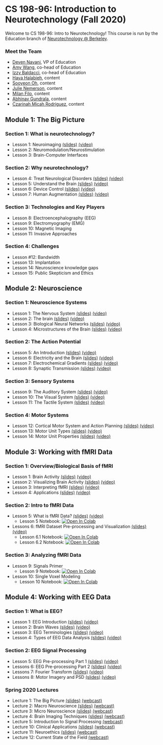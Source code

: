 # CS 198-96: Introduction to Neurotechnology (Fall 2020)

Welcome to CS 198-96: Intro to Neurotechnology! This course is run by the Education branch of [Neurotechnology @ Berkeley](https://neurotech.berkeley.edu).

<!-- ![](neurotech.gif) -->

<!-- ### Syllabus

[Syllabus](https://docs.google.com/document/d/1kKtiD6YWtURetEiy9AScyJoVWdasE68gR3KoMo3y4c4/edit?usp=sharing) -->

### Meet the Team

- [Deven Navani](https://linkedin.com/in/devennavani), VP of Education 
- [Amy Wang](https://www.linkedin.com/in/amywang58/), co-head of Education
- [Izzy Baldacci](https://www.linkedin.com/in/isabella-baldacci-74694519a/), co-head of Education
- [Haya Halabieh](https://www.linkedin.com/in/haya-halabieh-145941187/), content
- [Sooyeon Oh](https://www.linkedin.com/in/sooyeonoh/), content
- [Julie Nemerson](https://www.linkedin.com/in/julie-nemerson/), content
- [Milan Filo](https://www.linkedin.com/in/milan-f-b2a861110/), content
- [Abhinav Gundrala](), content
- [Czarinah Micah Rodriguez](), content

<h2>Module 1: The Big Picture</h2>
<h3>Section 1: What is neurotechnology?</h3>
<ul>
<li>Lesson 1: Neuroimaging <a href="https://docs.google.com/presentation/d/1FLcFBmpc2SduGUlvaqIIVNP73g3SqXxtOQfYx4R1_zc/edit?usp=sharing">(slides)</a> <a href="https://www.youtube.com/watch?v=9dqbn927S3Q&list=PL1ukmPI3TksPBugenpeLF10jjRXR0upOy&index=1">(video)</a></li>
<li>Lesson 2: Neuromodulation/Neurostimulation</li>
<li>Lesson 3: Brain-Computer Interfaces</li>
</ul>
<h3>Section 2: Why neurotechnology?</h3>
<ul>
<li>Lesson 4: Treat Neurological Disorders <a href="https://docs.google.com/presentation/d/1BfXXm0zDFGwfjLA8FDBKrkVQtKBiui-YOsA0MVTPLUw/edit?usp=sharing">(slides)</a> <a href="https://www.youtube.com/watch?v=hbYmDV1qEO8&list=PL1ukmPI3TksPBugenpeLF10jjRXR0upOy&index=2">(video)</a></li>
<li>Lesson 5: Understand the Brain <a href="https://docs.google.com/presentation/d/1qwlHM70bX7x82NIF32sRuV5GQbhZ473k9PvD69Mo6xk/edit?usp=sharing">(slides)</a> <a href="https://www.youtube.com/watch?v=V9uGlDig3f4&list=PL1ukmPI3TksPBugenpeLF10jjRXR0upOy&index=3">(video)</a></li>
<li>Lesson 6: Device Control <a href="https://docs.google.com/presentation/d/1IUP46SJQ0g8ckVMw2GMInaHannvMkQEU2Ny7gA75Cm0/edit?usp=sharing">(slides)</a> <a href="https://www.youtube.com/watch?v=Sk5JtpEU67I&list=PL1ukmPI3TksPBugenpeLF10jjRXR0upOy&index=4">(video)</a></li>
<li>Lesson 7: Human Augmentation <a href="https://docs.google.com/presentation/d/1CBYZXTknupmbC8VKwkMfRtCNJ7JAw1PdzKNDsTI-O-U/edit?usp=sharing">(slides)</a> <a href="https://www.youtube.com/watch?v=UrrycI5DGkw&list=PL1ukmPI3TksPBugenpeLF10jjRXR0upOy&index=5">(video)</a></li>
</ul>
<h3>Section 3: Technologies and Key Players</h3>
<ul>
<li>Lesson 8: Electroencephalography (EEG)</li>
<li>Lesson 9: Electromyography (EMG)</li>
<li>Lesson 10: Magnetic Imaging</li>
<li>Lesson 11: Invasive Approaches</li>
</ul>
<h3>Section 4: Challenges</h3>
<ul>
<li>Lesson #12: Bandwidth</li>
<li>Lesson 13: Implantation</li>
<li>Lesson 14: Neuroscience knowledge gaps</li>
<li>Lesson 15: Public Skepticism and Ethics</li>
</ul>

<h2>Module 2: Neuroscience</h2>
<h3>Section 1: Neuroscience Systems</h3>
<ul>
<li>Lesson 1: The Nervous System <a href="https://docs.google.com/presentation/d/1CKzW9Mj-kWbzKJVgzViOwFL_UwfNdXtFZjDgROIE3oo/edit?usp=sharing">(slides)</a> <a href="https://www.youtube.com/watch?v=p30UG9Ei2z4&list=PL1ukmPI3TksMzQzxg4SHfppN00YALaDVk&index=1">(video)</a></li>
<li>Lesson 2: The brain <a href="https://docs.google.com/presentation/d/1bg83i_cZ5th_ZAH2uA5FEpdIdqMPsxhxOiZYIyFBJko/edit?usp=sharing">(slides)</a> <a href="https://www.youtube.com/watch?v=25dpUD-D3W0&list=PL1ukmPI3TksMzQzxg4SHfppN00YALaDVk&index=2">(video)</a></li>
<li>Lesson 3: Biological Neural Networks <a href="https://docs.google.com/presentation/d/1gxE1jxJO06sMXNMfd08tDVFOW2-CK7pL1vXYObarA2g/edit?usp=sharing">(slides)</a> <a href="https://www.youtube.com/watch?v=rscWT5ALoDU&list=PL1ukmPI3TksMzQzxg4SHfppN00YALaDVk&index=3">(video)</a></li>
<li>Lesson 4: Microstructures of the Brain <a href="https://docs.google.com/presentation/d/1SCq0CNX2CIugPBB0KlNmOqnhjZ8DaKq2e1zHx2BQq5w/edit?usp=sharing">(slides)</a> <a href="https://www.youtube.com/watch?v=KYcU339pSdI&list=PL1ukmPI3TksMzQzxg4SHfppN00YALaDVk&index=4">(video)</a></li>
</ul>
<h3>Section 2: The Action Potential</h3>
<ul>
<li>Lesson 5: An Introduction <a href="https://docs.google.com/presentation/d/1OSk4neLIBU_KIqSaoicQDViWIhvazFbjpsmts1fOIUY/edit?usp=sharing">(slides)</a> <a href="https://www.youtube.com/watch?v=C0Kimw7QGqA&list=PL1ukmPI3TksMzQzxg4SHfppN00YALaDVk&index=5">(video)</a></li>
<li>Lesson 6: Electricity and the Brain <a href="https://docs.google.com/presentation/d/16WwNiVcuzSc5oTqPHXybShfruTZVz51A8Vq-QD7NXvk/edit?usp=sharing">(slides)</a> <a href="https://www.youtube.com/watch?v=ZL-Oh0fJSZs&list=PL1ukmPI3TksMzQzxg4SHfppN00YALaDVk&index=6">(video)</a></li>
<li>Lesson 7: Electrochemical Gradients <a href="https://docs.google.com/presentation/d/1Iij4Au4TxOcUjg0vqhNBC63XjKRoCJX2d-f3KlqUBW8/edit?usp=sharing">(slides)</a> <a href="https://www.youtube.com/watch?v=5U3-v4oQPL0&list=PL1ukmPI3TksMzQzxg4SHfppN00YALaDVk&index=7">(video)</a></li>
<li>Lesson 8: Synaptic Transmission <a href="https://docs.google.com/presentation/d/1ehgiAJMH0-RdZaMCDU-yxjh0sn-sEBgSgLeJkc4TPqo/edit?usp=sharing">(slides)</a> <a href="https://www.youtube.com/watch?v=fEmRaCe3PAM&list=PL1ukmPI3TksMzQzxg4SHfppN00YALaDVk&index=8">(video)</a></li>
</ul>
<h3>Section 3: Sensory Systems</h3>
<ul>
<li>Lesson 9: The Auditory System <a href="https://docs.google.com/presentation/d/1rN7bj9MHzjfSiA2R5kTF1zH74ezz9RhCN6gTFuZ5XoA/edit?usp=sharing">(slides)</a> <a href="https://www.youtube.com/watch?v=6P3oTWAJcpk&list=PL1ukmPI3TksMzQzxg4SHfppN00YALaDVk&index=9">(video)</a></li>
<li>Lesson 10: The Visual System <a href="https://docs.google.com/presentation/d/1sRyADjcXivcN6RTCjUv643qIYFwkDDslB8FZKLUc0pQ/edit?usp=sharing">(slides)</a> <a href="https://www.youtube.com/watch?v=fJKhxPNicz0&list=PL1ukmPI3TksMzQzxg4SHfppN00YALaDVk&index=10">(video)</a></li>
<li>Lesson 11: The Tactile System <a href="https://docs.google.com/presentation/d/12C8leVaD6G99xOEN92nNpjjWclrB39paEhWOP0euddo/edit?usp=sharing">(slides)</a> <a href="https://www.youtube.com/watch?v=0j8_oGT4PM0&list=PL1ukmPI3TksMzQzxg4SHfppN00YALaDVk&index=11">(video)</a></li>
</ul>
<h3>Section 4: Motor Systems</h3>
<ul>
<li>Lesson 12: Cortical Motor System and Action Planning <a href="https://docs.google.com/presentation/d/16-Ro2h6gk3CpHGjhFtVUHlUQfGrdCehABsO6SCKxxPY/edit?usp=sharing">(slides)</a> <a href="https://www.youtube.com/watch?v=Wm1z6951kgk&list=PL1ukmPI3TksMzQzxg4SHfppN00YALaDVk&index=12">(video)</a></li>
<li>Lesson 13: Motor Unit Types <a href="https://docs.google.com/presentation/d/19R8Kee-U1ySjmUKnF1FeskkAjfn0mpG_Q9KlraDjRyg/edit?usp=sharing">(slides)</a> <a href="https://www.youtube.com/watch?v=ta0O91uYAso&list=PL1ukmPI3TksMzQzxg4SHfppN00YALaDVk&index=13">(video)</a></li>
<li>Lesson 14: Motor Unit Properties <a href="https://docs.google.com/presentation/d/1ltadiNnLDY5C74gAUQAFxmxZQqIasB1oT36rbF8HCko/edit?usp=sharing">(slides)</a> <a href="https://www.youtube.com/watch?v=4-y0NklOtbo&list=PL1ukmPI3TksMzQzxg4SHfppN00YALaDVk&index=14">(video)</a></li>
</ul>

<h2>Module 3: Working with fMRI Data</h2>
<h3>Section 1: Overview/Biological Basis of fMRI</h3>
<ul>
<li>Lesson 1: Brain Activity <a href="https://docs.google.com/presentation/d/1-OZ4QzExx3xUoVR6MmxxenqSEJzgoDVzDKryy2WasFM/edit?usp=sharing">(slides)</a> <a href="https://www.youtube.com/watch?v=JjVluic-xsg&list=PL1ukmPI3TksOE_hAotuZs_rjQnwFsKVTK&index=1">(video)</a></li>
<li>Lesson 2: Visualizing Brain Activity <a href="https://docs.google.com/presentation/d/1tthza5zAGhKMiBn6s0U82VDV27NZK-s5_U6pFGrDPZQ/edit?usp=sharing">(slides)</a> <a href="https://www.youtube.com/watch?v=GnZ2K_tkyI0&list=PL1ukmPI3TksOE_hAotuZs_rjQnwFsKVTK&index=2">(video)</a></li>
<li>Lesson 3: Interpreting fMRI <a href="https://docs.google.com/presentation/d/1Gj7YF-f_V7ndLYQUsJLVgwO7c56sZsSmkz2AuknijOQ/edit?usp=sharing">(slides)</a> <a href="https://www.youtube.com/watch?v=YZXB5EdMh3I&list=PL1ukmPI3TksOE_hAotuZs_rjQnwFsKVTK&index=3">(video)</a></li>
<li>Lesson 4: Applications <a href="https://docs.google.com/presentation/d/17IpWVwQww8hF5yCsPg3nu-H65ktNipr3bJMEWTsjpBA/edit?usp=sharing">(slides)</a> <a href="https://www.youtube.com/watch?v=yShZTUeUYf4&list=PL1ukmPI3TksOE_hAotuZs_rjQnwFsKVTK&index=4">(video)</a></li>
</ul>
<h3>Section 2: Intro to fMRI Data</h3>
<ul>
<li>Lesson 5: What is fMRI Data? <a href="https://docs.google.com/presentation/d/11PA44_Sr6MPpW6MCvqyladqttZkEU3ar_lpqsIJUxIM/edit?usp=sharing">(slides)</a> <a href="https://www.youtube.com/watch?v=4SEybkSY21U&list=PL1ukmPI3TksOE_hAotuZs_rjQnwFsKVTK&index=5">(video)</a> 
<ul>  
  <li>Lesson 5 Notebook: <a href="https://colab.research.google.com/drive/1CsEhFTNMTvhTL0x-2CUqFLFgxE6e0XXJ#forceEdit=true&sandboxMode=true">
  <img src="https://colab.research.google.com/assets/colab-badge.svg" alt="Open In Colab"/></a></li>  
  </ul></li>
<li>Lessons 6: fMRI Dataset Pre-processing and Visualization <a href="https://docs.google.com/presentation/d/1nec5qOeJ_maIO4CA98AgHZ0Dg2xfm6rOpo38v8kiqI8/edit?usp=sharing">(slides)</a> <a href="https://www.youtube.com/watch?v=YajaZ3R81GY&list=PL1ukmPI3TksOE_hAotuZs_rjQnwFsKVTK&index=6">(video)</a>
<ul>  
  <li>Lesson 6.1 Notebook: <a href="https://colab.research.google.com/drive/1kGmTcau7nZEWP6bEU39DE_tpzDdxs4pT#forceEdit=true&sandboxMode=true">
  <img src="https://colab.research.google.com/assets/colab-badge.svg" alt="Open In Colab"/></a></li>  
  <li>Lesson 6.2 Notebook: <a href="https://colab.research.google.com/drive/1SIOQ6rHAOS4UQes-GWViy0GoM1_rETLH#forceEdit=true&sandboxMode=true">
  <img src="https://colab.research.google.com/assets/colab-badge.svg" alt="Open In Colab"/></a></li> 
</ul></li>
</ul>

<h3>Section 3: Analyzing fMRI Data</h3>
<ul>
<li>Lesson 9: Signals Primer
<ul>  
  <li>Lesson 9 Notebook: <a href="https://colab.research.google.com/drive/1YtLArXzBTHqZb5hsXnoyLJ7WCd8r72go#forceEdit=true&sandboxMode=true">
  <img src="https://colab.research.google.com/assets/colab-badge.svg" alt="Open In Colab"/></a></li>  
</ul></li>
<li>Lesson 10: Single Voxel Modeling
<ul>  
  <li>Lesson 10 Notebook: <a href="https://colab.research.google.com/drive/1Fn1KTIlcVG_BwlYojnvg0gbx_DekiRuU#forceEdit=true&sandboxMode=true">
  <img src="https://colab.research.google.com/assets/colab-badge.svg" alt="Open In Colab"/></a></li>  
</ul></li>
</ul>

<h2>Module 4: Working with EEG Data</h2>
<h3>Section 1: What is EEG?</h3>
<ul>
<li>Lesson 1: EEG Introduction <a href="https://docs.google.com/presentation/d/126x2u3lR0dD9emaBR3q6ARCg0u_PvjRvZFbtRgttHlE/edit?usp=sharing">(slides)</a> <a href="https://www.youtube.com/watch?v=JYpoyuGwoo8&list=PL1ukmPI3TksNK8S_CtURjdNevOTahQUZy&index=2">(video)</a></li>
<li>Lesson 2: Brain Waves <a href="https://docs.google.com/presentation/d/126x2u3lR0dD9emaBR3q6ARCg0u_PvjRvZFbtRgttHlE/edit?usp=sharing">(slides)</a> <a href="https://www.youtube.com/watch?v=FNBscvYnVxc&list=PL1ukmPI3TksNK8S_CtURjdNevOTahQUZy&index=3">(video)</a></li>
<li>Lesson 3: EEG Terminologies <a href="https://docs.google.com/presentation/d/126x2u3lR0dD9emaBR3q6ARCg0u_PvjRvZFbtRgttHlE/edit?usp=sharing">(slides)</a> <a href="https://www.youtube.com/watch?v=E0j4qKWhNik&list=PL1ukmPI3TksNK8S_CtURjdNevOTahQUZy&index=4">(video)</a></li>
<li>Lesson 4: Types of EEG Data Analysis <a href="https://docs.google.com/presentation/d/126x2u3lR0dD9emaBR3q6ARCg0u_PvjRvZFbtRgttHlE/edit?usp=sharing">(slides)</a> <a href="https://www.youtube.com/watch?v=56VdNTRPSXc&list=PL1ukmPI3TksNK8S_CtURjdNevOTahQUZy&index=5">(video)</a></li>
</ul>
<h3>Section 2: EEG Signal Processing</h3>
<ul>
<li>Lesson 5: EEG Pre-processing Part 1 <a href="https://docs.google.com/presentation/d/1DpxxfgoNkLl5DT9ocDEdmOUultxEsmf3qUyFiJr_DUw/edit?usp=sharing">(slides)</a> <a href="https://www.youtube.com/watch?v=ggk6jRV_U40&list=PL1ukmPI3TksNK8S_CtURjdNevOTahQUZy&index=6">(video)</a></li>
<li>Lessons 6: EEG Pre-processing Part 2 <a href="https://docs.google.com/presentation/d/1DpxxfgoNkLl5DT9ocDEdmOUultxEsmf3qUyFiJr_DUw/edit?usp=sharing">(slides)</a> <a href="https://www.youtube.com/watch?v=NNTrRwBcTI8&list=PL1ukmPI3TksNK8S_CtURjdNevOTahQUZy&index=7">(video)</a></li>
<li>Lessons 7: Fourier Transform <a href="https://docs.google.com/presentation/d/1DpxxfgoNkLl5DT9ocDEdmOUultxEsmf3qUyFiJr_DUw/edit?usp=sharing">(slides)</a> <a href="https://www.youtube.com/watch?v=i5gnmaQM8DA&list=PL1ukmPI3TksNK8S_CtURjdNevOTahQUZy&index=8">(video)</a></li>
<li>Lessons 8: Motor Imagery and PSD <a href="https://docs.google.com/presentation/d/1DpxxfgoNkLl5DT9ocDEdmOUultxEsmf3qUyFiJr_DUw/edit?usp=sharing">(slides)</a> <a href="https://www.youtube.com/watch?v=seIJdCa3k-Y&list=PL1ukmPI3TksNK8S_CtURjdNevOTahQUZy&index=9">(video)</a></li>
</ul>

### Spring 2020 Lectures

- Lecture 1: The Big Picture [(slides)](https://docs.google.com/presentation/d/18uCmsE90HPA1_8xNekUP94K5ErNxOS5hffchtTHXlLg/edit?usp=sharing) [(webcast)](https://www.youtube.com/watch?v=JWnHp_lqkKY) 
- Lecture 2: Macro Neuroscience [(slides)](https://docs.google.com/presentation/d/1qf8d9TegBbjmpbiEGmMCCupMV_R1GzlB0OUxH956umc/edit?usp=sharing) [(webcast)](https://youtu.be/IY02T5WzCpw)
- Lecture 3: Micro Neuroscience [(slides)](https://docs.google.com/presentation/d/1v1lizm3QJqGZx0vuf2hYUl0MvI9G786ZRvUn52kutPk/edit?usp=sharing) [(webcast)](https://youtu.be/FT_gtKjSTQQ)
- Lecture 4: Brain Imaging Techniques [(slides)](https://docs.google.com/presentation/d/1Xx8Ssu3ZhAqTyweJZJMXOBT8urqL5kGnCppBIxzM3SM/edit?usp=sharing) [(webcast)](https://youtu.be/rsP_Obn7JKU)
- Lecture 5: Introduction to Signal Processing [(webcast)](https://youtu.be/gURGgMwAoDM)
- Lecture 10: Clinical Applications [(slides)](https://docs.google.com/presentation/d/1I5xrWjetjQesf7aAzMJwKvL0yQG4yI6IxYkVmpix4oM/edit?usp=sharing) [(webcast)](https://youtu.be/OmwgQUC69mc)
- Lecture 11: Neuroethics [(slides)](https://docs.google.com/presentation/d/1Q0yCELR0dzq3aViE_IOU7gFfSs_s-NZVFGVRqwjsBjk/edit?usp=sharing) [(webcast)](https://youtu.be/ftGm5tj6QMg)
- Lecture 12: Current State of the Field [(webcast)](https://youtu.be/T9HmHf7EPms)

<!-- ### Labs

- [Lab 1: Getting started with EEG](http://docs.openbci.com/Tutorials/02-Ganglion_Getting%20Started_Guide)
- Lab 2: Sensory extension
- [Lab 3: Detecting event-related potentials](lab3)
- [Lab 4: Neurofeedback](lab4)
- [Lab 5: Steady-state visually evoked potentials](lab5)
- [Lab 6: Detecting stress using biosignals](lab6)
- [Lab 7: Measuring attention using cross-brain correlations](lab7)
- [Lab 8: Detecting and controlling muscle movements](lab8)
- [Lab 9: Characterizing EEG responses to smell](lab9) -->
